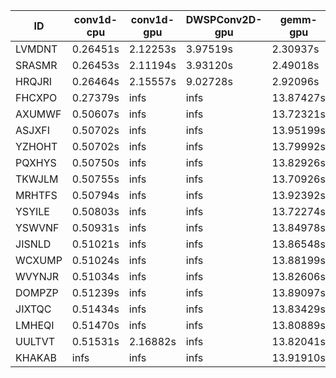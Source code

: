 |ID|conv1d-cpu|conv1d-gpu|DWSPConv2D-gpu|gemm-gpu|avg|
|-|-|-|-|-|-|
|LVMDNT|0.26451s|2.12253s|3.97519s|2.30937s|2.16790s|
|SRASMR|0.26453s|2.11194s|3.93120s|2.49018s|2.19946s|
|HRQJRI|0.26464s|2.15557s|9.02728s|2.92096s|3.59211s|
|FHCXPO|0.27379s|infs|infs|13.87427s|infs|
|AXUMWF|0.50607s|infs|infs|13.72321s|infs|
|ASJXFI|0.50702s|infs|infs|13.95199s|infs|
|YZHOHT|0.50702s|infs|infs|13.79992s|infs|
|PQXHYS|0.50750s|infs|infs|13.82926s|infs|
|TKWJLM|0.50755s|infs|infs|13.70926s|infs|
|MRHTFS|0.50794s|infs|infs|13.92392s|infs|
|YSYILE|0.50803s|infs|infs|13.72274s|infs|
|YSWVNF|0.50931s|infs|infs|13.84978s|infs|
|JISNLD|0.51021s|infs|infs|13.86548s|infs|
|WCXUMP|0.51024s|infs|infs|13.88199s|infs|
|WVYNJR|0.51034s|infs|infs|13.82606s|infs|
|DOMPZP|0.51239s|infs|infs|13.89097s|infs|
|JIXTQC|0.51434s|infs|infs|13.83429s|infs|
|LMHEQI|0.51470s|infs|infs|13.80889s|infs|
|UULTVT|0.51531s|2.16882s|infs|13.82041s|infs|
|KHAKAB|infs|infs|infs|13.91910s|infs|
